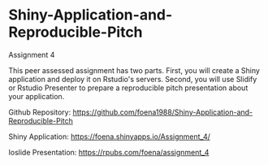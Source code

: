 # Shiny-Application-and-Reproducible-Pitch
Assignment 4

This peer assessed assignment has two parts. First, you will create a Shiny application and deploy it on Rstudio's servers. Second, you will use Slidify or Rstudio Presenter to prepare a reproducible pitch presentation about your application.

Github Repository: https://github.com/foena1988/Shiny-Application-and-Reproducible-Pitch

Shiny Application: https://foena.shinyapps.io/Assignment_4/

Ioslide Presentation: https://rpubs.com/foena/assignment_4
